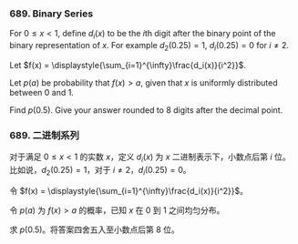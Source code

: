 ### 689. Binary Series

For $0 \le x \lt 1$, define $d_i(x)$ to be the $i$th digit after the binary point of the binary representation of $x$.
For example $d_2(0.25) = 1$, $d_i(0.25) = 0$ for $i \ne 2$.

Let $f(x) = \displaystyle{\sum_{i=1}^{\infty}\frac{d_i(x)}{i^2}}$.

Let $p(a)$ be probability that $f(x) \gt a$, given that $x$ is uniformly distributed between 0 and 1.

Find $p(0.5)$. Give your answer rounded to 8 digits after the decimal point.

### 689. 二进制系列

对于满足 $0 \le x \lt 1$ 的实数 $x$，定义 $d_i(x)$ 为 $x$ 二进制表示下，小数点后第 $i$ 位。
比如说，$d_2(0.25) = 1$，对于 $i \ne 2$，$d_i(0.25) = 0$。

令 $f(x) = \displaystyle{\sum_{i=1}^{\infty}\frac{d_i(x)}{i^2}}$。

令 $p(a)$ 为 $f(x) \gt a$ 的概率，已知 $x$ 在 0 到 1 之间均匀分布。

求 $p(0.5)$。将答案四舍五入至小数点后第 8 位。
